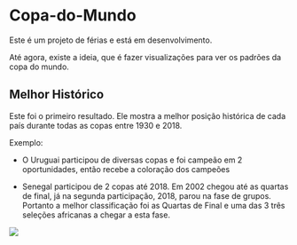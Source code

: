 # Copa-do-Mundo

Este é um projeto de férias e está em desenvolvimento.

Até agora, existe a ideia, que é fazer visualizações para ver os padrões da copa do mundo.

## Melhor Histórico
Este foi o primeiro resultado. Ele mostra a melhor posição histórica de cada país durante todas as copas entre 1930 e 2018.

Exemplo: 
+ O Uruguai participou de diversas copas e foi campeão em 2 oportunidades, então recebe a coloração dos campeões

+ Senegal participou de 2 copas até 2018. Em 2002 chegou até as quartas de final, já na segunda participação, 2018, parou na fase de grupos. Portanto a melhor classificação foi as Quartas de Final e uma das 3 três seleções africanas a chegar a esta fase.

<img src=https://raw.githubusercontent.com/CarCesar/Copa-do-Mundo/main/Melhor_hist%C3%B3rico/img.png>